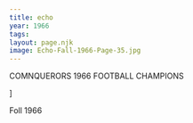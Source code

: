 ```yaml
---
title: echo
year: 1966
tags:
layout: page.njk
image: Echo-Fall-1966-Page-35.jpg
---
```

COMNQUERORS
1966 FOOTBALL
CHAMPIONS

]

Foll 1966
